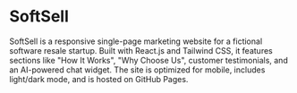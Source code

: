 # SoftSell
SoftSell is a responsive single-page marketing website for a fictional software resale startup. Built with React.js and Tailwind CSS, it features sections like "How It Works", "Why Choose Us", customer testimonials, and an AI-powered chat widget. The site is optimized for mobile, includes light/dark mode, and is hosted on GitHub Pages.
